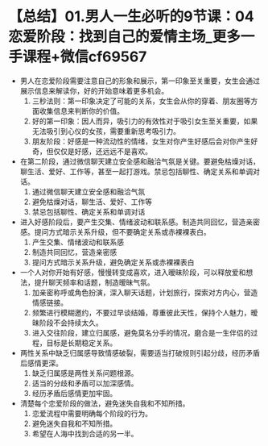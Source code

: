 # 【总结】01.男人一生必听的9节课：04恋爱阶段：找到自己的爱情主场_更多一手课程+微信cf69567

-   男人在恋爱阶段需要注意自己的形象和展示，第一印象至关重要，女生会通过展示信息来解读你，好的开始意味着更多机会。
    1.  三秒法则：第一印象决定了可能的关系，女生会从你的穿着、朋友圈等方面收集信息来判断你的价值。
    2.  好的第一印象：因人而异，吸引力的有效性对于吸引女生至关重要，如果无法吸引到心仪的女孩，需要重新思考吸引力。
    3.  朋友阶段：好感是一种流动性的情绪，女生对你产生好感后会对你产生好奇，但仅仅是好感，还远远不是喜欢。
-   在第二阶段，通过微信聊天建立安全感和融洽气氛是关键。要避免枯燥对话，聊生活、爱好、工作等，甚至一起打游戏。禁忌包括聊性、确定关系和单调对话。
    1.  通过微信聊天建立安全感和融洽气氛
    2.  避免枯燥对话，聊生活、爱好、工作等
    3.  禁忌包括聊性、确定关系和单调对话
-   进入好感阶段后，要产生交集、情绪波动和联系感。制造共同回忆，营造亲密感。提问方式暗示关系升级，但不要确定关系或赤裸裸表白。
    1.  产生交集、情绪波动和联系感
    2.  制造共同回忆，营造亲密感
    3.  提问方式暗示关系升级，避免确定关系或赤裸裸表白
-   一个人对你开始有好感，慢慢转变成喜欢，进入暧昧阶段，可以释放爱和想法，提升聊天频率和话题，制造暧昧气氛。
    1.  加亲密称呼或角色扮演，深入聊天话题，计划旅行，探索对方内心，营造情感链接。
    2.  频繁进行模糊邀约，不要过早谈结婚，尊重彼此天性，保持个人魅力，暧昧阶段不会持续太久。
    3.  进入交往阶段，建立归属感，避免莫名分手的情况，磨合是一生伴侣的过程，目标是长期稳定关系。
-   两性关系中缺乏归属感导致情感破裂，需要适当打破规则引起分歧，经历矛盾后感情更深。
    1.  缺乏归属感是两性关系问题根源。
    2.  适当的分歧和矛盾可以加深感情。
    3.  经历矛盾后感情更加牢固。
-   清楚每个恋爱阶段的做法，避免迷失自我和不知所措。
    1.  恋爱流程中需要明确每个阶段的行为。
    2.  避免迷失自我和不知所措。
    3.  希望在人海中找到合适的另一半。